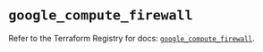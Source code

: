 # `google_compute_firewall`

Refer to the Terraform Registry for docs: [`google_compute_firewall`](https://registry.terraform.io/providers/hashicorp/google-beta/6.36.0/docs/resources/google_compute_firewall).
